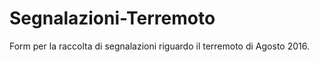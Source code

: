 # Segnalazioni-Terremoto
Form per la raccolta di segnalazioni riguardo il terremoto di Agosto 2016.
